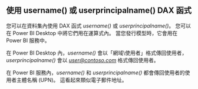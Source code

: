 ## <a name="using-the-username-or-userprincipalname-dax-function"></a>使用 username() 或 userprincipalname() DAX 函式
您可以在資料集內使用 DAX 函式 *username()* 或 *userprincipalname()*。 您可以在 Power BI Desktop 中將它們用在運算式內。 當您發行模型時，它會用在 Power BI 服務中。

在 Power BI Desktop 內，*username()* 會以「網域\使用者」格式傳回使用者，*userprincipalname()* 會以 <em>user@contoso.com</em> 格式傳回使用者。

在 Power BI 服務內，*username()* 和 *userprincipalname()* 都會傳回使用者的使用者主體名稱 (UPN)。 這看起來類似電子郵件地址。

